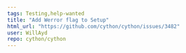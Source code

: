 ```yaml
---
tags: Testing,help-wanted
title: "Add Werror flag to Setup"
html_url: "https://github.com/cython/cython/issues/3482"
user: WillAyd
repo: cython/cython
---
```


